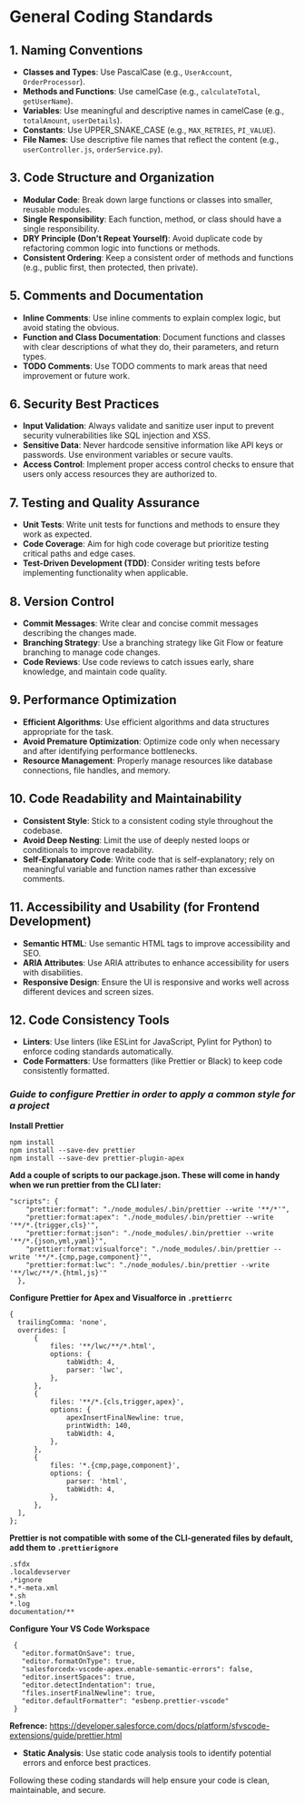 # General Coding Standards

## 1. Naming Conventions

- **Classes and Types**: Use PascalCase (e.g., `UserAccount`, `OrderProcessor`).
- **Methods and Functions**: Use camelCase (e.g., `calculateTotal`, `getUserName`).
- **Variables**: Use meaningful and descriptive names in camelCase (e.g., `totalAmount`, `userDetails`).
- **Constants**: Use UPPER_SNAKE_CASE (e.g., `MAX_RETRIES`, `PI_VALUE`).
- **File Names**: Use descriptive file names that reflect the content (e.g., `userController.js`, `orderService.py`).

## 3. Code Structure and Organization

- **Modular Code**: Break down large functions or classes into smaller, reusable modules.
- **Single Responsibility**: Each function, method, or class should have a single responsibility.
- **DRY Principle (Don't Repeat Yourself)**: Avoid duplicate code by refactoring common logic into functions or methods.
- **Consistent Ordering**: Keep a consistent order of methods and functions (e.g., public first, then protected, then private).

## 5. Comments and Documentation

- **Inline Comments**: Use inline comments to explain complex logic, but avoid stating the obvious.
- **Function and Class Documentation**: Document functions and classes with clear descriptions of what they do, their parameters, and return types.
- **TODO Comments**: Use TODO comments to mark areas that need improvement or future work.

## 6. Security Best Practices

- **Input Validation**: Always validate and sanitize user input to prevent security vulnerabilities like SQL injection and XSS.
- **Sensitive Data**: Never hardcode sensitive information like API keys or passwords. Use environment variables or secure vaults.
- **Access Control**: Implement proper access control checks to ensure that users only access resources they are authorized to.

## 7. Testing and Quality Assurance

- **Unit Tests**: Write unit tests for functions and methods to ensure they work as expected.
- **Code Coverage**: Aim for high code coverage but prioritize testing critical paths and edge cases.
- **Test-Driven Development (TDD)**: Consider writing tests before implementing functionality when applicable.

## 8. Version Control

- **Commit Messages**: Write clear and concise commit messages describing the changes made.
- **Branching Strategy**: Use a branching strategy like Git Flow or feature branching to manage code changes.
- **Code Reviews**: Use code reviews to catch issues early, share knowledge, and maintain code quality.

## 9. Performance Optimization

- **Efficient Algorithms**: Use efficient algorithms and data structures appropriate for the task.
- **Avoid Premature Optimization**: Optimize code only when necessary and after identifying performance bottlenecks.
- **Resource Management**: Properly manage resources like database connections, file handles, and memory.

## 10. Code Readability and Maintainability

- **Consistent Style**: Stick to a consistent coding style throughout the codebase.
- **Avoid Deep Nesting**: Limit the use of deeply nested loops or conditionals to improve readability.
- **Self-Explanatory Code**: Write code that is self-explanatory; rely on meaningful variable and function names rather than excessive comments.

## 11. Accessibility and Usability (for Frontend Development)

- **Semantic HTML**: Use semantic HTML tags to improve accessibility and SEO.
- **ARIA Attributes**: Use ARIA attributes to enhance accessibility for users with disabilities.
- **Responsive Design**: Ensure the UI is responsive and works well across different devices and screen sizes.

## 12. Code Consistency Tools

- **Linters**: Use linters (like ESLint for JavaScript, Pylint for Python) to enforce coding standards automatically.
- **Code Formatters**: Use formatters (like Prettier or Black) to keep code consistently formatted.
### ***Guide to configure Prettier in order to apply a common style for a project***  

**Install Prettier**
 ```
 npm install
 npm install --save-dev prettier
 npm install --save-dev prettier-plugin-apex
 ```

**Add a couple of scripts to our package.json. These will come in handy when we run prettier from the CLI later:**
```
"scripts": {
    "prettier:format": "./node_modules/.bin/prettier --write '**/*'",
    "prettier:format:apex": "./node_modules/.bin/prettier --write '**/*.{trigger,cls}'",
    "prettier:format:json": "./node_modules/.bin/prettier --write '**/*.{json,yml,yaml}'",
    "prettier:format:visualforce": "./node_modules/.bin/prettier --write '**/*.{cmp,page,component}'",
    "prettier:format:lwc": "./node_modules/.bin/prettier --write '**/lwc/**/*.{html,js}'"
  },
```

  **Configure Prettier for Apex and Visualforce in `.prettierrc`**

  ```
{
    trailingComma: 'none',
    overrides: [
        {
            files: '**/lwc/**/*.html',
            options: {
                tabWidth: 4,
                parser: 'lwc',
            },
        },
        {
            files: '**/*.{cls,trigger,apex}',
            options: {
                apexInsertFinalNewline: true,
                printWidth: 140,
                tabWidth: 4,
            },
        },
        {
            files: '*.{cmp,page,component}',
            options: {
                parser: 'html',
                tabWidth: 4,
            },
        },
    ],
};
```

  **Prettier is not compatible with some of the CLI-generated files by default, add them to `.prettierignore`**

  ```
  .sfdx
.localdevserver
.*ignore
*.*-meta.xml
*.sh
*.log
documentation/**
```

**Configure Your VS Code Workspace**
```
 {
   "editor.formatOnSave": true,
   "editor.formatOnType": true,
   "salesforcedx-vscode-apex.enable-semantic-errors": false,
   "editor.insertSpaces": true,
   "editor.detectIndentation": true,
   "files.insertFinalNewline": true,
   "editor.defaultFormatter": "esbenp.prettier-vscode"
 }
```
**Refrence:** https://developer.salesforce.com/docs/platform/sfvscode-extensions/guide/prettier.html
- **Static Analysis**: Use static code analysis tools to identify potential errors and enforce best practices.

Following these coding standards will help ensure your code is clean, maintainable, and secure.
